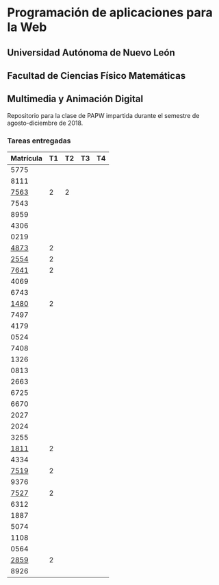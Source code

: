 # Programación de aplicaciones para la Web

## Universidad Autónoma de Nuevo León
## Facultad de Ciencias Físico Matemáticas
## Multimedia y Animación Digital

Repositorio para la clase de PAPW impartida durante el semestre de agosto-diciembre de 2018.

### Tareas entregadas

Matrícula | T1 | T2 | T3 | T4
--- | --- | --- | --- | ---
5775 |  |  |  |  |
8111 |  |  |  |  |
[7563](https://bitbucket.org/AyalaL/tareas/src/master/) | 2 | 2 |
7543 |  |  |  |  |
8959 |  |  |  |  |
4306 |  |  |  |  |
0219 |  |  |  |  |
[4873](https://github.com/FabrizioCF/PAPW_Tarea1) | 2 |
[2554](https://github.com/julios5050/Tareas) | 2 |
[7641](https://github.com/edparra21/PAPW) | 2 |
4069 |  |  |  |  |
6743 |  |  |  |  |
[1480](https://github.com/EGaravitoM/Papw) | 2 |
7497 |  |  |  |  |
4179 |  |  |  |  |
0524 |  |  |  |  |
7408 |  |  |  |  |
1326 |  |  |  |  |
0813 |  |  |  |  |
2663 |  |  |  |  |
6725 |  |  |  |  |
6670 |  |  |  |  |
2027 |  |  |  |  |
2024 |  |  |  |  |
3255 |  |  |  |  |
[1811](https://bitbucket.org/JuanSalinas9k/juansalinasrepo/src/master/) | 2 |
4334 |  |  |  |  |
[7519](https://github.com/asvalles/papwTarea1) | 2 |
9376 |  |  |  |  |
[7527](https://github.com/Alinavg2712/PAPW-) | 2 |
6312 |  |  |  |  |
1887 |  |  |  |  |
5074 |  |  |  |  |
1108 |  |  |  |  |
0564 |  |  |  |  |
[2859](https://bitbucket.org/elizabeth516/papw/src/master/) | 2 |
8926 |  |  |  |  |
